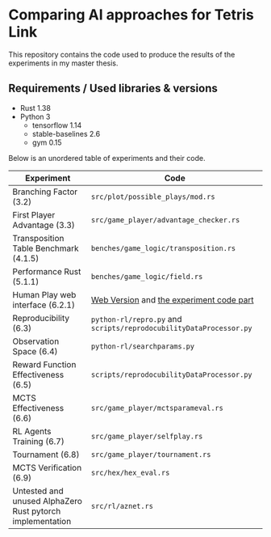 # Comparing AI approaches for Tetris Link
This repository contains the code used to produce the results of the experiments in my master thesis.

## Requirements / Used libraries & versions
- Rust 1.38
- Python 3
  - tensorflow 1.14
  - stable-baselines 2.6
  - gym 0.15

Below is an unordered table of experiments and their code.

|  Experiment | Code  |
|---|---|
| Branching Factor (3.2) | `src/plot/possible_plays/mod.rs`  |
| First Player Advantage (3.3) | `src/game_player/advantage_checker.rs` |
| Transposition Table Benchmark (4.1.5) | `benches/game_logic/transposition.rs` |
| Performance Rust (5.1.1) | `benches/game_logic/field.rs` |
| Human Play web interface (6.2.1) | [Web Version](https://github.com/Hizoul/contetro)  and [the experiment code part](https://github.com/Hizoul/contetro/blob/master/isofw-web/src/expertIndex.tsx) |
| Reproducibility (6.3) | `python-rl/repro.py` and `scripts/reprodocubilityDataProcessor.py` |
| Observation Space (6.4) | `python-rl/searchparams.py` |
| Reward Function Effectiveness (6.5) | `scripts/reprodocubilityDataProcessor.py` |
| MCTS Effectiveness (6.6) | `src/game_player/mctsparameval.rs` |
| RL Agents Training (6.7) | `src/game_player/selfplay.rs` |
| Tournament (6.8) | `src/game_player/tournament.rs` |
| MCTS Verification (6.9) | `src/hex/hex_eval.rs` |
| Untested and unused AlphaZero Rust pytorch implementation | `src/rl/aznet.rs` |
